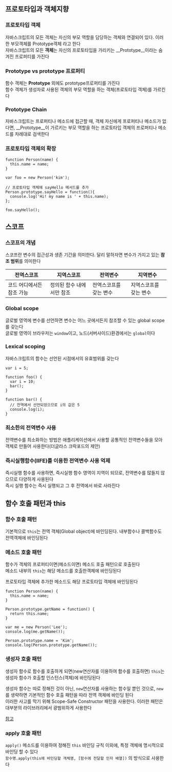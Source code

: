 ﻿
## 프로토타입과 객체지향

### 프로토타입 객체

자바스크립트의 모든 객체는 자신의 부모 역할을 담당하는 객체와 연결되어 있다. 이러한 부모객체를 Prototype객체 라고 한다  
자바스크립트의 모든 **객체**는 자신의 프로토타입을 가리키는 __Prototype__이라는 숨겨진 프로퍼티를 가진다

### __Prototype__ vs prototype 프로퍼티

함수 객체는 __Prototype__ 외에도 prototype프로퍼티를 가진다  
함수 객체가 생성자로 사용된 객체의 부모 역할을 하는 객체(프로토타입 객체)를 가르킨다

### Prototype Chain

자바스크립트는 프로퍼티나 메소드에 접근할 때, 객체 자신에게 프로퍼티나 메소드가 없다면, __Prototype__이 가르키는 부모 역할을 하는 프로토타입 객체의 프로퍼티나 메소드를 차례대로 검색한다

### 프로토타입 객체의 확장

```
function Person(name) {
  this.name = name;
}

var foo = new Person('kim');

// 프로토타입 객체에 sayHello 메서드를 추가
Person.prototype.sayHello = function(){
  console.log('Hi! my name is ' + this.name);
};

foo.sayHello();
```

## 스코프

### 스코프의 개념

스코프란 변수의 접근성과 생존 기간을 의미한다. 달리 말하자면 변수가 가지고 있는 **참조 범위**를 의미한다

전역스코프 | 지역스코프 | 전역변수 | 지역변수
-----------|------------|----------|---------
코드 어디에서든 참조 가능 | 정의된 함수 내에서만 참조 | 전역스코프를 갖는 변수 | 지역스코프를 갖는 변수

### Global scope

글로벌 영역에 변수를 선언하면 변수는 어느 곳에서든지 참조할 수 있는 global scope를 갖는다  
글로벌 영역이 브라우저는 `window`이고, 노드(서버사이드)환경에서는 `global`이다

### Lexical scoping

자바스크립트의 함수는 선언된 시점에서의 유효범위를 갖는다

```
var i = 5;

function foo() {
  var i = 10;
  bar();
}

function bar() {
  // 전역에서 선언되었으므로 i의 값은 5
  console.log(i);
}

```

### 최소한의 전역변수 사용

전역변수를 최소화하는 방법은 애플리케이션에서 사용할 공통적인 전역변수들을 모아 객체로 만들어 사용한다(더글라스 크락포드의 제안)

### 즉시실행함수(IIFE)를 이용한 전역변수 사용 억제

즉시실행 함수를 사용하면, 즉시실행 함수 영역이 지역이 되므로, 전역변수를 많들지 않으므로 다양하게 사용된다  
즉시 실행 함수는 즉시 실행되고 그 후 전역에서 바로 사라진다

## 함수 호출 패턴과 this

### 함수 호출 패턴

기본적으로 `this`는 전역 객체(Global object)에 바인딩된다. 내부함수나 콜백함수도 전역객체에 바인딩된다

### 메소드 호출 패턴

함수가 객체의 프로퍼티이면(메소드이면) 메소드 호출 패턴으로 호출된다  
메소드 내부의 `this`는 해당 메소드를 호출한객체에 바인딩된다  

프로토타입 객체에 추가한 메소드도 해당 프로토타입 객체에 바인딩된다
```
function Person(name) {
  this.name = name;
}

Person.prototype.getName = function() {
  return this.name;
}

var me = new Person('Lee');
console.log(me.getName());

Person.prototype.name = 'Kim';
console.log(Person.prototype.getName());
```

### 생성자 호출 패턴

생성자 함수로 함수를 호출하게 되면(new연산자를 이용하여 함수를 호출하면) `this`는  생성자 함수가 호출할 인스턴스(객체)에 바인딩된다

생성자 함수는 따로 정해진 것이 아닌, `new`연산자를 사용하는 함수일 뿐인 것으로, `new`를 생략하면 기본적인 함수 호출 패턴을 따라 전역 객체에 바인딩 된다  
이러한 사고를 막기 위해 Scope-Safe Constructor 패턴을 사용한다. 이러한 패턴은 대부분의 라이브러리에서 광범위하게 사용한다

[참고](http://poiemaweb.com/js-this#33-%EC%83%9D%EC%84%B1%EC%9E%90-%ED%95%A8%EC%88%98%EC%97%90-new-%EC%97%B0%EC%82%B0%EC%9E%90%EB%A5%BC-%EB%B6%99%EC%9D%B4%EC%A7%80-%EC%95%8A%EA%B3%A0-%ED%98%B8%EC%B6%9C%ED%95%A0-%EA%B2%BD%EC%9A%B0)

### apply 호출 패턴
 
`apply()` 메소드를 이용하여 정해진 `this` 바인딩 규칙 이외에, 특정 객체에 명시적으로 바인딩 할 수 있다   
`함수명.apply(this에 바인딩할 객체명, [함수에 전달할 인자 배열])` 의 방식으로 사용한다